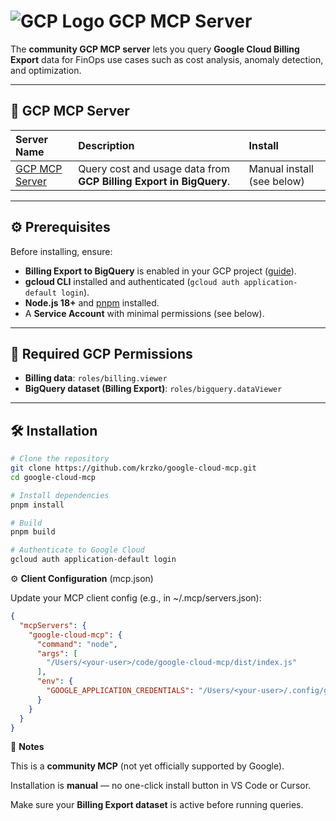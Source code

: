 # ![GCP Logo](https://www.vectorlogo.zone/logos/google_cloud/google_cloud-icon.svg) GCP MCP Server

The **community GCP MCP server** lets you query **Google Cloud Billing Export** data for FinOps use cases such as cost analysis, anomaly detection, and optimization.  

---

## 🔧 GCP MCP Server

| **Server Name** | **Description** | **Install** |
|:----------------|:----------------|:-------------|
| [GCP MCP Server](https://github.com/krzko/google-cloud-mcp) | Query cost and usage data from **GCP Billing Export in BigQuery**. | Manual install (see below) |

---

## ⚙️ Prerequisites

Before installing, ensure:  
- **Billing Export to BigQuery** is enabled in your GCP project ([guide](https://cloud.google.com/billing/docs/how-to/export-data-bigquery)).  
- **gcloud CLI** installed and authenticated (`gcloud auth application-default login`).  
- **Node.js 18+** and [pnpm](https://pnpm.io/installation) installed.  
- A **Service Account** with minimal permissions (see below).  

---

## 🔐 Required GCP Permissions

- **Billing data**: `roles/billing.viewer`  
- **BigQuery dataset (Billing Export)**: `roles/bigquery.dataViewer`  

 

---

## 🛠 Installation

```bash
# Clone the repository
git clone https://github.com/krzko/google-cloud-mcp.git
cd google-cloud-mcp

# Install dependencies
pnpm install

# Build
pnpm build

# Authenticate to Google Cloud
gcloud auth application-default login
```

⚙️ **Client Configuration** (mcp.json)

Update your MCP client config (e.g., in ~/.mcp/servers.json):
```json
{
  "mcpServers": {
    "google-cloud-mcp": {
      "command": "node",
      "args": [
        "/Users/<your-user>/code/google-cloud-mcp/dist/index.js"
      ],
      "env": {
        "GOOGLE_APPLICATION_CREDENTIALS": "/Users/<your-user>/.config/gcloud/application_default_credentials.json"
      }
    }
  }
}
```
📝 **Notes**

This is a **community MCP** (not yet officially supported by Google).

Installation is **manual** — no one-click install button in VS Code or Cursor.

Make sure your **Billing Export dataset** is active before running queries.
